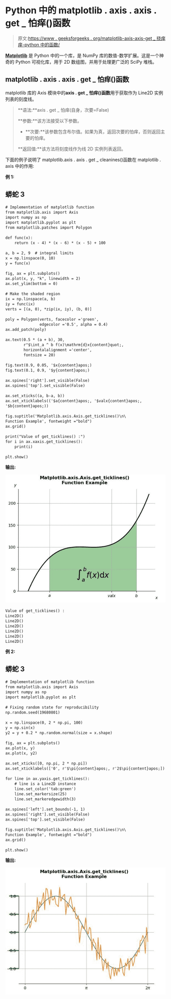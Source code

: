 # Python 中的 matplotlib . axis . axis . get _ 怕痒()函数

> 原文:[https://www . geeksforgeeks . org/matplotlib-axis-axis-get _ 挠痒痒-python 中的函数/](https://www.geeksforgeeks.org/matplotlib-axis-axis-get_ticklines-function-in-python/)

[**Matplotlib**](https://www.geeksforgeeks.org/python-introduction-matplotlib/) 是 Python 中的一个库，是 NumPy 库的数值-数学扩展。这是一个神奇的 Python 可视化库，用于 2D 数组图，并用于处理更广泛的 SciPy 堆栈。

## matplotlib . axis . axis . get _ 怕痒()函数

matplotlib 库的 Axis 模块中的**axis . get _ 怕痒()函数**用于获取作为 Line2D 实例列表的刻度线。

> **语法:**axis . get _ 怕痒(自身，次要=False)
> 
> **参数:**该方法接受以下参数。
> 
> *   **次要:**该参数包含布尔值。如果为真，返回次要的怕痒，否则返回主要的怕痒。
> 
> **返回值:**该方法将刻度线作为线 2D 实例列表返回。

下面的例子说明了 matplotlib.axis . axis . get _ cleanines()函数在 matplotlib . axis 中的作用:

**例 1:**

## 蟒蛇 3

```
# Implementation of matplotlib function 
from matplotlib.axis import Axis  
import numpy as np 
import matplotlib.pyplot as plt 
from matplotlib.patches import Polygon 

def func(x): 
    return (x - 4) * (x - 6) * (x - 5) + 100

a, b = 2, 9  # integral limits 
x = np.linspace(0, 10) 
y = func(x) 

fig, ax = plt.subplots() 
ax.plot(x, y, "k", linewidth = 2) 
ax.set_ylim(bottom = 0) 

# Make the shaded region 
ix = np.linspace(a, b) 
iy = func(ix) 
verts = [(a, 0), *zip(ix, iy), (b, 0)] 

poly = Polygon(verts, facecolor ='green', 
               edgecolor ='0.5', alpha = 0.4) 
ax.add_patch(poly) 

ax.text(0.5 * (a + b), 30,  
        r"$\int_a ^ b f(x)\mathrm{d}x{content}quot;, 
        horizontalalignment ='center',  
        fontsize = 20) 

fig.text(0.9, 0.05, '$x{content}apos;) 
fig.text(0.1, 0.9, '$y{content}apos;) 

ax.spines['right'].set_visible(False) 
ax.spines['top'].set_visible(False) 

ax.set_xticks((a, b-a, b)) 
ax.set_xticklabels(('$a{content}apos;, '$valx{content}apos;, '$b{content}apos;))

fig.suptitle('Matplotlib.axis.Axis.get_ticklines()\n\
Function Example', fontweight ="bold")  
ax.grid()

print("Value of get_ticklines() :")
for i in ax.xaxis.get_ticklines():
    print(i)

plt.show()
```

**输出:**

![](img/a41eb7dfd346c63a32f6a912067efb54.png)

```
Value of get_ticklines() :
Line2D()
Line2D()
Line2D()
Line2D()
Line2D()
Line2D()

```

**例 2:**

## 蟒蛇 3

```
# Implementation of matplotlib function 
from matplotlib.axis import Axis  
import numpy as np 
import matplotlib.pyplot as plt 

# Fixing random state for reproducibility 
np.random.seed(19680801) 

x = np.linspace(0, 2 * np.pi, 100) 
y = np.sin(x) 
y2 = y + 0.2 * np.random.normal(size = x.shape) 

fig, ax = plt.subplots() 
ax.plot(x, y) 
ax.plot(x, y2) 

ax.set_xticks([0, np.pi, 2 * np.pi]) 
ax.set_xticklabels(['0', r'$\pi{content}apos;, r'2$\pi{content}apos;])

for line in ax.yaxis.get_ticklines():
    # line is a Line2D instance
    line.set_color('tab:green')
    line.set_markersize(25)
    line.set_markeredgewidth(3)

ax.spines['left'].set_bounds(-1, 1) 
ax.spines['right'].set_visible(False) 
ax.spines['top'].set_visible(False) 

fig.suptitle('Matplotlib.axis.Axis.get_ticklines()\n\
Function Example', fontweight ="bold")  
ax.grid()

plt.show()
```

**输出:**

![](img/f9c1807df2b876b7c28e97b45d0a68ed.png)